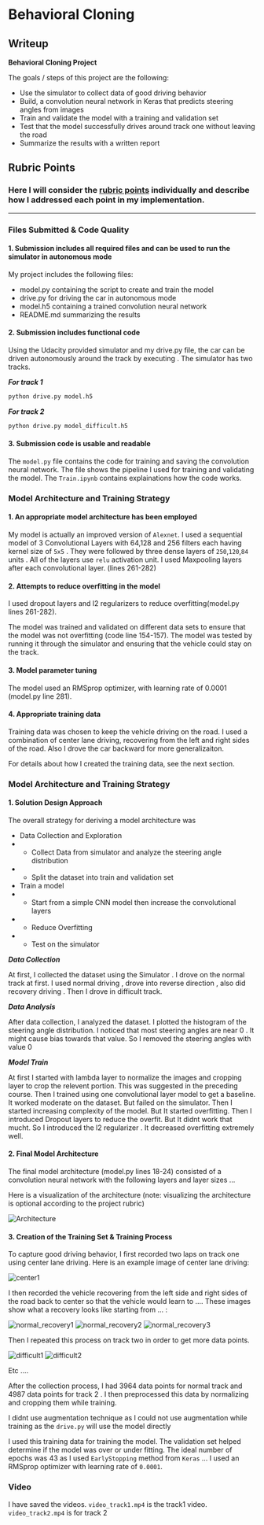 # **Behavioral Cloning** 

## Writeup 


**Behavioral Cloning Project**

The goals / steps of this project are the following:
* Use the simulator to collect data of good driving behavior
* Build, a convolution neural network in Keras that predicts steering angles from images
* Train and validate the model with a training and validation set
* Test that the model successfully drives around track one without leaving the road
* Summarize the results with a written report


[//]: # (Image References)

[arch]: ./images/model_arch.png "Model Architecture"
[normal_center]: ./images/center1.jpg "Center Lane Normal"
[normal_recovery1]: ./images/recovery1.jpg "Recovery Image"
[normal_recovery2]: ./images/recovery2.jpg "Recovery Image"
[normal_recovery3]: ./images/recovery3.jpg "Recovery Image"
[difficult1]: ./images/difficult1.jpg "Difficult track Image"
[difficult2]: ./images/difficult2.jpg "Difficult track Image"

## Rubric Points
### Here I will consider the [rubric points](https://review.udacity.com/#!/rubrics/432/view) individually and describe how I addressed each point in my implementation.  

---
### Files Submitted & Code Quality

#### 1. Submission includes all required files and can be used to run the simulator in autonomous mode

My project includes the following files:
* model.py containing the script to create and train the model
* drive.py for driving the car in autonomous mode
* model.h5 containing a trained convolution neural network 
* README.md summarizing the results

#### 2. Submission includes functional code
Using the Udacity provided simulator and my drive.py file, the car can be driven autonomously around the track by executing . The simulator has two tracks.

***For track 1***

```sh
python drive.py model.h5
```

***For track 2***
```sh
python drive.py model_difficult.h5
```

#### 3. Submission code is usable and readable

The `model.py` file contains the code for training and saving the convolution neural network. The file shows the pipeline I used for training and validating the model. The `Train.ipynb` contains  explainations how the code works.

### Model Architecture and Training Strategy

#### 1. An appropriate model architecture has been employed

My model is actually an improved version of `Alexnet`. I used a sequential model of 3 Convolutional Layers with 64,128 and 256 filters each having kernel size of `5x5` . They were followed by three dense layers of `250`,`120`,`84` units . All of the layers use `relu` activation unit. I used Maxpooling layers after each convolutional layer. (lines 261-282)
#### 2. Attempts to reduce overfitting in the model

I used dropout layers and l2 regularizers to reduce overfitting(model.py lines 261-282). 

The model was trained and validated on different data sets to ensure that the model was not overfitting (code line 154-157). The model was tested by running it through the simulator and ensuring that the vehicle could stay on the track.

#### 3. Model parameter tuning

The model used an RMSprop optimizer, with learning rate of 0.0001 (model.py line 281).

#### 4. Appropriate training data

Training data was chosen to keep the vehicle driving on the road. I used a combination of center lane driving, recovering from the left and right sides of the road. Also I drove the car backward for more generalizaiton. 

For details about how I created the training data, see the next section. 

### Model Architecture and Training Strategy

#### 1. Solution Design Approach

The overall strategy for deriving a model architecture was 
- Data Collection and Exploration
- - Collect Data from simulator and analyze the steering angle distribution 
- - Split the dataset into train and validation set
- Train a model
- - Start from a simple CNN model then increase the convolutional layers 
- - Reduce Overfitting
- - Test on the simulator

***Data Collection***

At first, I collected the dataset using the Simulator . I drove on the normal track at first. I used normal driving , drove into reverse direction , also did recovery driving . Then I drove in difficult track. 

***Data Analysis***

After data collection, I analyzed the dataset. I plotted the histogram of the steering angle distribution. I noticed that most steering angles are near 0 . It might cause bias towards that value. So I removed the steering angles with value 0

***Model Train***

At first I started with lambda layer to normalize the images and cropping layer to crop the relevent portion. This was suggested in the preceding course. Then I trained using one convolutional layer model to get a baseline. It worked moderate on the dataset. But failed on the simulator. Then I started increasing complexity of the model. But It started overfitting. Then I introduced Dropout layers to reduce the overfit. But It didnt work that mucht. So I introduced the l2 regularizer . It decreased overfitting extremely well.



#### 2. Final Model Architecture

The final model architecture (model.py lines 18-24) consisted of a convolution neural network with the following layers and layer sizes ...

Here is a visualization of the architecture (note: visualizing the architecture is optional according to the project rubric)

![Architecture][arch]

#### 3. Creation of the Training Set & Training Process

To capture good driving behavior, I first recorded two laps on track one using center lane driving. Here is an example image of center lane driving:

![center1][normal_center]

I then recorded the vehicle recovering from the left side and right sides of the road back to center so that the vehicle would learn to .... These images show what a recovery looks like starting from ... :

![normal_recovery1][normal_recovery1]
![normal_recovery2][normal_recovery2]
![normal_recovery3][normal_recovery3]

Then I repeated this process on track two in order to get more data points.



![difficult1][difficult1]
![difficult2][difficult2]

Etc ....

After the collection process, I had 3964 data points for normal track and 4987 data points for track 2 . I then preprocessed this data by normalizing and cropping them while training.


I didnt use augmentation technique as I could not use augmentation while training as the `drive.py` will use the model directly

I used this training data for training the model. The validation set helped determine if the model was over or under fitting. The ideal number of epochs was 43 as I used `EarlyStopping` method from `Keras` ... I used an RMSprop optimizer with learning rate of `0.0001`.

### Video

I have saved the videos. `video_track1.mp4` is the track1 video. `video_track2.mp4` is for track 2